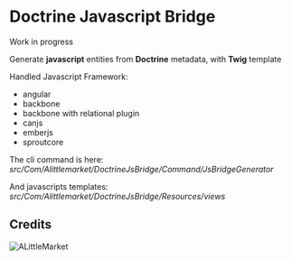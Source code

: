 # Doctrine Javascript Bridge

Work in progress

Generate **javascript** entities from **Doctrine** metadata, with **Twig** template

Handled Javascript Framework:
* angular
* backbone
* backbone with relational plugin
* canjs
* emberjs
* sproutcore

The cli command is here:
*src/Com/Alittlemarket/DoctrineJsBridge/Command/JsBridgeGenerator*

And javascripts templates:
*src/Com/Alittlemarket/DoctrineJsBridge/Resources/views*


## Credits

![ALittleMarket](http://assets_orig.alittlemarket.com/image/header/logo.png)
